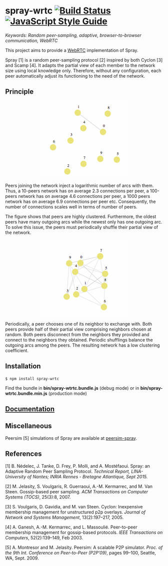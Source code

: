 # spray-wrtc [![Build Status](https://travis-ci.org/RAN3D/spray-wrtc.svg?branch=master)](https://travis-ci.org/RAN3D/spray-wrtc) [![JavaScript Style Guide](https://img.shields.io/badge/code_style-standard-brightgreen.svg)](https://standardjs.com)

<i>Keywords: Random peer-sampling, adaptive, browser-to-browser communication,
WebRTC</i>

This project aims to provide a [WebRTC](http://www.webrtc.org) implementation of
Spray.

Spray [1] is a random peer-sampling protocol [2] inspired by both Cyclon [3] and
Scamp [4]. It adapts the partial view of each member to the network size using
local knowledge only. Therefore, without any configuration, each peer
automatically adjust its functioning to the need of the network.

## Principle

<p align='center'>
    <img src='./img/joining.gif'/>
</p>

Peers joining the network inject a logarithmic number of arcs with them. Thus, a
10-peers network has on average 2.3 connections per peer, a 100-peers network
has on average 4.6 connections per peer, a 1000 peers network has on average 6.9
connections per peer etc. Consequently, the number of connections scales well in
terms of number of peers.

The figure shows that peers are highly clustered. Furthermore, the oldest peers
have many outgoing arcs while the newest only has one outgoing arc. To solve
this issue, the peers must periodically shuffle their partial view of the
network.

<p align='center'>
    <img src='./img/shuffling.gif' />
</p>

Periodically, a peer chooses one of its neighbor to exchange with. Both peers
provide half of their partial view comprising neighbors chosen at random. Both
peers disconnect from the neighbors they provided and connect to the neighbors
they obtained. Periodic shufflings balance the outgoing arcs among the
peers. The resulting network has a low clustering coefficient.

## Installation

```$ npm install spray-wrtc```

Find the bundle in **bin/spray-wtrtc.bundle.js** (debug mode) or in **bin/spray-wtrtc.bundle.min.js** (production mode)

## [Documentation](https://ran3d.github.io/spray-wrtc/)

## Miscellaneous

Peersim [5] simulations of Spray are available at
[peersim-spray](https://github.com/justayak/peersim-spray).

## References

[1] B. Nédelec, J. Tanke, D. Frey, P. Molli, and A. Mostéfaoui. Spray: an
Adaptive Random Peer Sampling Protocol. <i>Technical Report, LINA-University of
Nantes; INRIA Rennes - Bretagne Atlantique, Sept 2015.</i>

[2] M. Jelasity, S. Voulgaris, R. Guerraoui, A.-M. Kermarrec, and M. Van
Steen. Gossip-based peer sampling. <i>ACM Transactions on Computer Systems
(TOCS)</i>, 25(3):8, 2007.

[3] S. Voulgaris, D. Gavidia, and M. van Steen. Cyclon: Inexpensive membership
management for unstructured p2p overlays. <i>Journal of Network and Systems
Management</i>, 13(2):197–217, 2005.

[4] A. Ganesh, A.-M. Kermarrec, and L. Massoulié. Peer-to-peer membership
management for gossip-based protocols. <i>IEEE Transactions on Computers</i>,
52(2):139–149, Feb 2003.

[5] A. Montresor and M. Jelasity. Peersim: A scalable P2P simulator. <i>Proc. of
the 9th Int. Conference on Peer-to-Peer (P2P’09)</i>, pages 99–100, Seattle, WA,
Sept. 2009.
